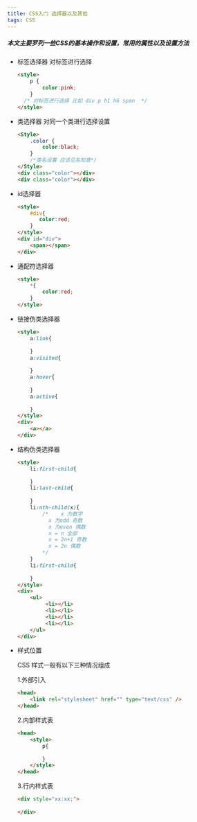 ```yaml
---
title: CSS入门 选择器以及其他
tags: CSS
---
```

##### 本文主要罗列一些CSS的基本操作和设置，常用的属性以及设置方法
<!--more-->

- 标签选择器 对标签进行选择

  ```html
  <style>
      p {
          color:pink;
      }
    /* 对标签进行选择 比如 div p h1 h6 span  */  
  </style>
  ```

- 类选择器 对同一个类进行选择设置

  ```html
  <Style>
      .color {
          color:black;
      }
      /*类名设置 应该见名知意*/
  </Style>
  <div class="color"></div>
  <div class="color"></div>
  ```

- id选择器

  ```html
  <style>
      #div{
         color:red; 
      }
  </style>
  <div id="div">
      <span></span>
  </div>
  ```

- 通配符选择器

  ```html
  <style>
      *{
          color:red;
      }
  </style>
  ```

- 链接伪类选择器

  ```html
  <style>
      a:link{
          
      }
      a:visited{
          
      }
      a:hover{
          
      }
      a:active{
          
      }
  </style>
  <div>
      <a></a>
  </div>
  ```

- 结构伪类选择器

  ```html
  <style>
      li:first-child{
          
      }
      li:last-child{
          
      }
      li:nth-child(x){
          /* 	x 为数字
          	x 为odd 奇数
          	x 为even 偶数
          	x = n 全部
          	x = 2n+1 奇数
          	x = 2n 偶数
          */
      }
      li:first-child{
          
      }
  </style>
  <div>
      <ul>
           <li></li>
           <li></li>
           <li></li>
           <li></li>
      </ul>
  </div>
  ```

- 样式位置

  CSS 样式一般有以下三种情况组成

  1.外部引入

  ```html
  <head>
      <link rel="stylesheet" href="" type="text/css" />
  </head>
  ```

  2.内部样式表

  ```html
  <head>
      <style>
          p{
              
          }
      </style>
  </head>
  ```

  3.行内样式表

  ```html
  <div style="xx:xx;">
      
  </div>
  ```

  

